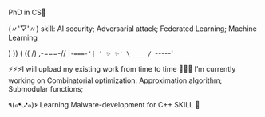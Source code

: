 PhD in CS👋

(〃'▽'〃) skill: AI security; Adversarial attack; Federated Learning; Machine Learning


   ) ))
  ( ((  /)
 ,-===-//
|`-===-'|
' ✨ ✨'
 \_____/
 `-----'
 

⚡⚡⚡I will upload my existing work from time to time
🔭🔭🔭 I’m currently working on Combinatorial optimization: Approximation algorithm; Submodular functions; 

٩(๑❛ᴗ❛๑)۶  Learning Malware-development for C++ SKILL 🤔


